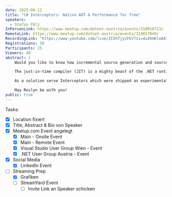 ```yaml
---
date: 2025-08-12
title: "C# Interceptors: Native AOT & Performance for free"
speakers:
  - Stefan Pölz
InPersonLink: https://www.meetup.com/dotnet-austria/events/310018713/
RemoteLink: https://www.meetup.com/dotnet-austria/events/310017849/
RecordingLink: "https://www.youtube.com/live/ZC5hfjyiFGY?si=duI6UKloA47g7qOh&t=3696"
Registrations: 50
Participants: 25
Viewers: 40
abstract: |
    Would you like to know how incremental source generation and source-level interception grant you Native AOT & performance "for free"? 

    The just-in-time compiler (JIT) is a mighty beast of the .NET runtime. And it becomes more powerful with every consecutive release of .NET. But it comes along with a cost during run-time, when compiling the assemblies containing intermediate language code into machine code. A price we may not pay gladly for highly scalable cloud services. Native AOT, compiling deployments ahead-of-time into executable code, moves this complexity to compile-time. But features that utilize dynamic code emission may stop working. 

    As a solution serve Interceptors which were shipped as experimental C#-only feature in .NET 8 and became GA in .NET 9. An interceptor is basically the inverse of a goto statement that enables the Roslyn compiler to replace reflection-based call sites with specialized implementations. Emitted from (incremental) source generators, codebases become more trimmable, more Native AOT-friendly and can unlock better performance. 

    May Roslyn be with you!
public: true
---
```

Tasks:

- [x] Location fixiert
- [x] Title, Abstract & Bio von Speaker
- [x] Meetup.com Event angelegt
	- [x] Main - Onsite Event
	- [x] Main - Remote Event
	- [x] Visual Studio User Group Wien - Event
	- [x] .NET User Group Austria - Event
- [x] Social Media
	- [x] LinkedIn Event
- [ ] Streaming Prep
	- [x] Grafiken
	- [ ] StreamYard Event
		- [ ] Invite Link an Speaker schicken
